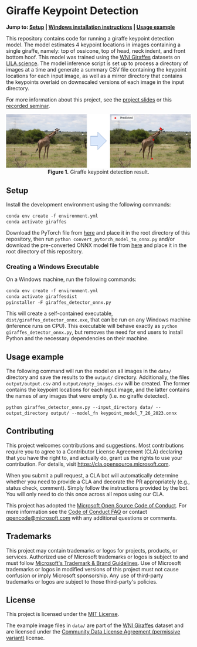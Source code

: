 # Giraffe Keypoint Detection

**Jump to: [Setup](#setup) | [Windows installation instructions](#creating-a-windows-executable) | [Usage example](#usage-example)**

This repository contains code for running a giraffe keypoint detection model. The model estimates 4 keypoint locations in images containing a single giraffe, namely: top of ossicone, top of head, neck indent, and front bottom hoof. This model was trained using the [WNI Giraffes](https://lila.science/datasets/wni-giraffes) datasets on [LILA.science](https://lila.science/). The model inference script is set up to process a directory of images at a time and generate a summary CSV file containing the keypoint locations for each input image, as well as a mirror directory that contains the keypoints overlaid on downscaled versions of each image in the input directory.

For more information about this project, see the [project slides](https://www.microsoft.com/en-us/research/uploads/prod/2023/08/MARI-Seminar-Keypoint-Detection-for-Measuring-Body-Size-of-Giraffes-Enhancing-Accuracy-and-Precision.pdf) or this [recorded seminar](https://www.youtube.com/watch?v=ugBvz5sW35g).

<p align="center">
    <img src="images/main.png" width="800"/><br/>
    <b>Figure 1.</b> Giraffe keypoint detection result.
</p>


## Setup

Install the development environment using the following commands:
```
conda env create -f environment.yml
conda activate giraffes
```

Download the PyTorch file from [here](https://researchlabwuopendata.blob.core.windows.net/wni-giraffe-keypoint/keypoint_rcnn_resnet50_fpn_2.pth) and place it in the root directory of this repository, then run `python convert_pytorch_model_to_onnx.py` and/or download the pre-converted ONNX model file from [here](https://researchlabwuopendata.blob.core.windows.net/wni-giraffe-keypoint/keypoint_model_7_26_2023.onnx) and place it in the root directory of this repository.

### Creating a Windows Executable

On a Windows machine, run the following commands:

```
conda env create -f environment.yml
conda activate giraffesdist
pyinstaller -F giraffes_detector_onnx.py
```

This will create a self-contained executable, `dist/giraffes_detector_onnx.exe`, that can be run on any Windows machine (inference runs on CPU). This executable will behave exactly as `python giraffes_detector_onnx.py`, but removes the need for end users to install Python and the necessary dependencies on their machine.

## Usage example

The following command will run the model on all images in the `data/` directory and save the results to the `output/` directory. Additionally, the files `output/output.csv` and `output/empty_images.csv` will be created. The former contains the keypoint locations for each input image, and the latter contains the names of any images that were empty (i.e. no giraffe detected).

```
python giraffes_detector_onnx.py --input_directory data/ --output_directory output/ --model_fn keypoint_model_7_26_2023.onnx
```


## Contributing

This project welcomes contributions and suggestions.  Most contributions require you to agree to a
Contributor License Agreement (CLA) declaring that you have the right to, and actually do, grant us
the rights to use your contribution. For details, visit https://cla.opensource.microsoft.com.

When you submit a pull request, a CLA bot will automatically determine whether you need to provide
a CLA and decorate the PR appropriately (e.g., status check, comment). Simply follow the instructions
provided by the bot. You will only need to do this once across all repos using our CLA.

This project has adopted the [Microsoft Open Source Code of Conduct](https://opensource.microsoft.com/codeofconduct/).
For more information see the [Code of Conduct FAQ](https://opensource.microsoft.com/codeofconduct/faq/) or
contact [opencode@microsoft.com](mailto:opencode@microsoft.com) with any additional questions or comments.


## Trademarks

This project may contain trademarks or logos for projects, products, or services. Authorized use of Microsoft 
trademarks or logos is subject to and must follow 
[Microsoft's Trademark & Brand Guidelines](https://www.microsoft.com/en-us/legal/intellectualproperty/trademarks/usage/general).
Use of Microsoft trademarks or logos in modified versions of this project must not cause confusion or imply Microsoft sponsorship.
Any use of third-party trademarks or logos are subject to those third-party's policies.


## License

This project is licensed under the [MIT License](LICENSE).

The example image files in `data/` are part of the [WNI Giraffes](https://lila.science/datasets/wni-giraffes) dataset and are licensed under the [Community Data License Agreement (permissive variant)](https://cdla.dev/permissive-1-0/) license.